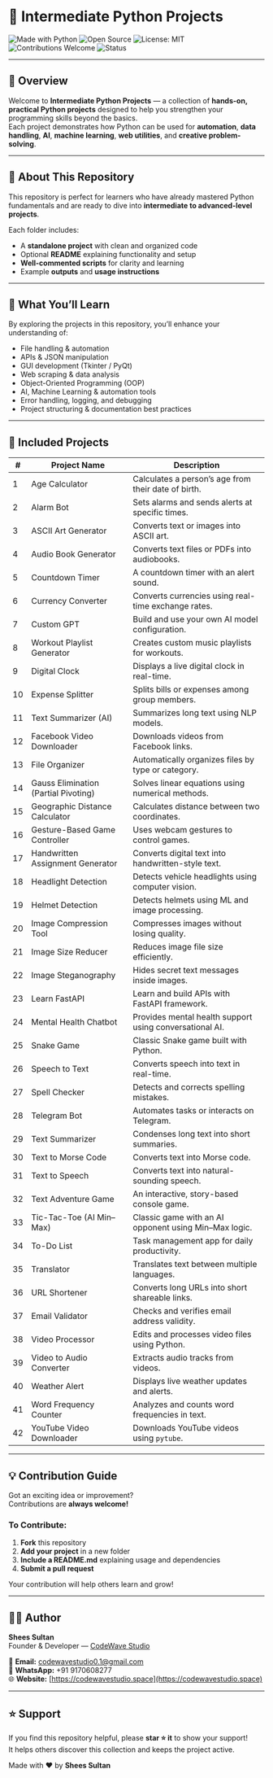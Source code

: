# 🐍 Intermediate Python Projects

![Made with Python](https://img.shields.io/badge/Made%20with-Python-3776AB?logo=python&logoColor=white)
![Open Source](https://img.shields.io/badge/Open%20Source-Yes-brightgreen)
![License: MIT](https://img.shields.io/badge/License-MIT-yellow.svg)
![Contributions Welcome](https://img.shields.io/badge/Contributions-Welcome-blue)
![Status](https://img.shields.io/badge/Status-Active-success)

---

## 🎯 Overview

Welcome to **Intermediate Python Projects** — a collection of **hands-on, practical Python projects** designed to help you strengthen your programming skills beyond the basics.  
Each project demonstrates how Python can be used for **automation**, **data handling**, **AI**, **machine learning**, **web utilities**, and **creative problem-solving**.

---

## 📘 About This Repository

This repository is perfect for learners who have already mastered Python fundamentals and are ready to dive into **intermediate to advanced-level projects**.

Each folder includes:
- A **standalone project** with clean and organized code  
- Optional **README** explaining functionality and setup  
- **Well-commented scripts** for clarity and learning  
- Example **outputs** and **usage instructions**

---

## 🧠 What You’ll Learn

By exploring the projects in this repository, you’ll enhance your understanding of:

- File handling & automation  
- APIs & JSON manipulation  
- GUI development (Tkinter / PyQt)  
- Web scraping & data analysis  
- Object-Oriented Programming (OOP)  
- AI, Machine Learning & automation tools  
- Error handling, logging, and debugging  
- Project structuring & documentation best practices  

---

## 🚀 Included Projects

| # | Project Name | Description |
|---|---------------|-------------|
| 1 | Age Calculator | Calculates a person’s age from their date of birth. |
| 2 | Alarm Bot | Sets alarms and sends alerts at specific times. |
| 3 | ASCII Art Generator | Converts text or images into ASCII art. |
| 4 | Audio Book Generator | Converts text files or PDFs into audiobooks. |
| 5 | Countdown Timer | A countdown timer with an alert sound. |
| 6 | Currency Converter | Converts currencies using real-time exchange rates. |
| 7 | Custom GPT | Build and use your own AI model configuration. |
| 8 | Workout Playlist Generator | Creates custom music playlists for workouts. |
| 9 | Digital Clock | Displays a live digital clock in real-time. |
| 10 | Expense Splitter | Splits bills or expenses among group members. |
| 11 | Text Summarizer (AI) | Summarizes long text using NLP models. |
| 12 | Facebook Video Downloader | Downloads videos from Facebook links. |
| 13 | File Organizer | Automatically organizes files by type or category. |
| 14 | Gauss Elimination (Partial Pivoting) | Solves linear equations using numerical methods. |
| 15 | Geographic Distance Calculator | Calculates distance between two coordinates. |
| 16 | Gesture-Based Game Controller | Uses webcam gestures to control games. |
| 17 | Handwritten Assignment Generator | Converts digital text into handwritten-style text. |
| 18 | Headlight Detection | Detects vehicle headlights using computer vision. |
| 19 | Helmet Detection | Detects helmets using ML and image processing. |
| 20 | Image Compression Tool | Compresses images without losing quality. |
| 21 | Image Size Reducer | Reduces image file size efficiently. |
| 22 | Image Steganography | Hides secret text messages inside images. |
| 23 | Learn FastAPI | Learn and build APIs with FastAPI framework. |
| 24 | Mental Health Chatbot | Provides mental health support using conversational AI. |
| 25 | Snake Game | Classic Snake game built with Python. |
| 26 | Speech to Text | Converts speech into text in real-time. |
| 27 | Spell Checker | Detects and corrects spelling mistakes. |
| 28 | Telegram Bot | Automates tasks or interacts on Telegram. |
| 29 | Text Summarizer | Condenses long text into short summaries. |
| 30 | Text to Morse Code | Converts text into Morse code. |
| 31 | Text to Speech | Converts text into natural-sounding speech. |
| 32 | Text Adventure Game | An interactive, story-based console game. |
| 33 | Tic-Tac-Toe (AI Min–Max) | Classic game with an AI opponent using Min–Max logic. |
| 34 | To-Do List | Task management app for daily productivity. |
| 35 | Translator | Translates text between multiple languages. |
| 36 | URL Shortener | Converts long URLs into short shareable links. |
| 37 | Email Validator | Checks and verifies email address validity. |
| 38 | Video Processor | Edits and processes video files using Python. |
| 39 | Video to Audio Converter | Extracts audio tracks from videos. |
| 40 | Weather Alert | Displays live weather updates and alerts. |
| 41 | Word Frequency Counter | Analyzes and counts word frequencies in text. |
| 42 | YouTube Video Downloader | Downloads YouTube videos using `pytube`. |

---

## 💡 Contribution Guide

Got an exciting idea or improvement?  
Contributions are **always welcome!**

### To Contribute:
1. **Fork** this repository  
2. **Add your project** in a new folder  
3. **Include a README.md** explaining usage and dependencies  
4. **Submit a pull request**  

Your contribution will help others learn and grow!

---

## 🧑‍💻 Author

**Shees Sultan**  
Founder & Developer — [CodeWave Studio](https://codewavestudio.space)  

📧 **Email:** codewavestudio0.1@gmail.com  
📱 **WhatsApp:** +91 9170608277  
🌐 **Website:** [https://codewavestudio.space](https://codewavestudio.space)  

---

## ⭐ Support

If you find this repository helpful, please **star ⭐ it** to show your support!  
It helps others discover this collection and keeps the project active.  

Made with ❤️ by **Shees Sultan**

